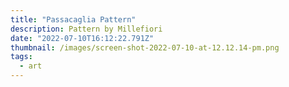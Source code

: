 ```yaml
---
title: "Passacaglia Pattern"
description: Pattern by Millefiori
date: "2022-07-10T16:12:22.791Z"
thumbnail: /images/screen-shot-2022-07-10-at-12.12.14-pm.png
tags:
  - art
---
```

